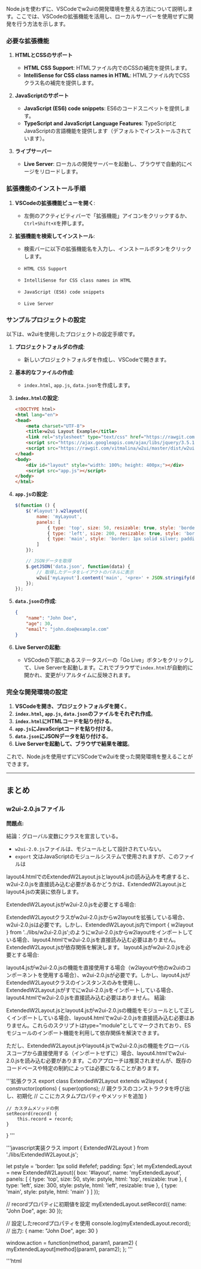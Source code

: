 Node.jsを使わずに、VSCodeでw2uiの開発環境を整える方法について説明します。ここでは、VSCodeの拡張機能を活用し、ローカルサーバーを使用せずに開発を行う方法を示します。

### 必要な拡張機能

1. **HTMLとCSSのサポート**
   - **HTML CSS Support**: HTMLファイル内でのCSSの補完を提供します。
   - **IntelliSense for CSS class names in HTML**: HTMLファイル内でCSSクラス名の補完を提供します。

2. **JavaScriptのサポート**
   - **JavaScript (ES6) code snippets**: ES6のコードスニペットを提供します。
   - **TypeScript and JavaScript Language Features**: TypeScriptとJavaScriptの言語機能を提供します（デフォルトでインストールされています）。

3. **ライブサーバー**
   - **Live Server**: ローカルの開発サーバーを起動し、ブラウザで自動的にページをリロードします。

### 拡張機能のインストール手順

1. **VSCodeの拡張機能ビューを開く**:
   - 左側のアクティビティバーで「拡張機能」アイコンをクリックするか、`Ctrl+Shift+X`を押します。

2. **拡張機能を検索してインストール**:
   - 検索バーに以下の拡張機能名を入力し、インストールボタンをクリックします。

   - `HTML CSS Support`
   - `IntelliSense for CSS class names in HTML`
   - `JavaScript (ES6) code snippets`
   - `Live Server`

### サンプルプロジェクトの設定

以下は、w2uiを使用したプロジェクトの設定手順です。

1. **プロジェクトフォルダの作成**:
   - 新しいプロジェクトフォルダを作成し、VSCodeで開きます。

2. **基本的なファイルの作成**:
   - `index.html`, `app.js`, `data.json`を作成します。

3. **`index.html`の設定**:

   ```html
   <!DOCTYPE html>
   <html lang="en">
   <head>
       <meta charset="UTF-8">
       <title>w2ui Layout Example</title>
       <link rel="stylesheet" type="text/css" href="https://rawgit.com/vitmalina/w2ui/master/dist/w2ui.min.css" />
       <script src="https://ajax.googleapis.com/ajax/libs/jquery/3.5.1/jquery.min.js"></script>
       <script src="https://rawgit.com/vitmalina/w2ui/master/dist/w2ui.min.js"></script>
   </head>
   <body>
       <div id="layout" style="width: 100%; height: 400px;"></div>
       <script src="app.js"></script>
   </body>
   </html>
   ```

4. **`app.js`の設定**:

   ```javascript
   $(function () {
       $('#layout').w2layout({
           name: 'myLayout',
           panels: [
               { type: 'top', size: 50, resizable: true, style: 'border: 1px solid silver; padding: 5px;', content: 'Top Panel' },
               { type: 'left', size: 200, resizable: true, style: 'border: 1px solid silver; padding: 5px;', content: 'Left Panel' },
               { type: 'main', style: 'border: 1px solid silver; padding: 5px;', content: 'Main Panel' }
           ]
       });

       // JSONデータを取得
       $.getJSON('data.json', function(data) {
           // 取得したデータをレイアウトのパネルに表示
           w2ui['myLayout'].content('main', '<pre>' + JSON.stringify(data, null, 2) + '</pre>');
       });
   });
   ```

5. **`data.json`の作成**:

   ```json
   {
       "name": "John Doe",
       "age": 30,
       "email": "john.doe@example.com"
   }
   ```

6. **Live Serverの起動**:
   - VSCodeの下部にあるステータスバーの「Go Live」ボタンをクリックして、Live Serverを起動します。これでブラウザで`index.html`が自動的に開かれ、変更がリアルタイムに反映されます。

### 完全な開発環境の設定

1. **VSCodeを開き、プロジェクトフォルダを開く**。
2. **`index.html`, `app.js`, `data.json`のファイルをそれぞれ作成**。
3. **`index.html`にHTMLコードを貼り付ける**。
4. **`app.js`にJavaScriptコードを貼り付ける**。
5. **`data.json`にJSONデータを貼り付ける**。
6. **Live Serverを起動して、ブラウザで結果を確認**。

これで、Node.jsを使用せずにVSCodeでw2uiを使った開発環境を整えることができます。

---

## まとめ

### w2ui-2.0.jsファイル
**問題点:** 




結論：グローバル変数にクラスを宣言している。


- `w2ui-2.0.js`ファイルは、モジュールとして設計されていない。
- `export` 文はJavaScriptのモジュールシステムで使用されますが、このファイルは


layout4.htmlでのExtendedW2Layout.jsとlayout4.jsの読み込みを考慮すると、w2ui-2.0.jsを直接読み込む必要があるかどうかは、ExtendedW2Layout.jsとlayout4.jsの実装に依存します。

ExtendedW2Layout.jsがw2ui-2.0.jsを必要とする場合:

ExtendedW2Layoutクラスがw2ui-2.0.jsからw2layoutを拡張している場合、w2ui-2.0.jsは必要です。しかし、ExtendedW2Layout.js内でimport { w2layout } from '../libs/w2ui-2.0.js';のようにw2ui-2.0.jsからw2layoutをインポートしている場合、layout4.htmlでw2ui-2.0.jsを直接読み込む必要はありません。ExtendedW2Layout.jsが依存関係を解決します。
layout4.jsがw2ui-2.0.jsを必要とする場合:

layout4.jsがw2ui-2.0.jsの機能を直接使用する場合（w2layoutや他のw2uiのコンポーネントを使用する場合）、w2ui-2.0.jsが必要です。しかし、layout4.jsがExtendedW2Layoutクラスのインスタンスのみを使用し、ExtendedW2Layout.jsがすでにw2ui-2.0.jsをインポートしている場合、layout4.htmlでw2ui-2.0.jsを直接読み込む必要はありません。
結論:

ExtendedW2Layout.jsとlayout4.jsがw2ui-2.0.jsの機能をモジュールとして正しくインポートしている場合、layout4.htmlでw2ui-2.0.jsを直接読み込む必要はありません。これらのスクリプトはtype="module"としてマークされており、ESモジュールのインポート機能を利用して依存関係を解決できます。

ただし、ExtendedW2Layout.jsやlayout4.jsでw2ui-2.0.jsの機能をグローバルスコープから直接使用する（インポートせずに）場合、layout4.htmlでw2ui-2.0.jsを読み込む必要があります。このアプローチは推奨されませんが、既存のコードベースや特定の制約によっては必要になることがあります。




'''拡張クラス
export class ExtendedW2Layout extends w2layout {
    constructor(options) {
        super(options); // 親クラスのコンストラクタを呼び出し、初期化
        // ここにカスタムプロパティやメソッドを追加
    }

    // カスタムメソッドの例
    setRecord(record) {
        this.record = record;
    }
}
'''


'''javascript実装クラス
import { ExtendedW2Layout } from './libs/ExtendedW2Layout.js';

let pstyle = 'border: 1px solid #efefef; padding: 5px';
let myExtendedLayout = new ExtendedW2Layout({
    box: '#layout',
    name: 'myExtendedLayout',
    panels: [
        { type: 'top', size: 50, style: pstyle, html: 'top', resizable: true },
        { type: 'left', size: 300, style: pstyle, html: 'left', resizable: true },
        { type: 'main', style: pstyle, html: 'main' }
    ]
});

// recordプロパティに初期値を設定
myExtendedLayout.setRecord({
    name: "John Doe",
    age: 30
});

// 設定したrecordプロパティを使用
console.log(myExtendedLayout.record); // 出力: { name: "John Doe", age: 30 }

window.action = function(method, param1, param2) {
    myExtendedLayout[method](param1, param2);
};
'''

'''html
<!DOCTYPE html>
<html lang="en">
<head>
    <meta charset="UTF-8">
    <title>w2ui Layout and Form Example</title>
    <link rel="stylesheet" type="text/css" href="https://rawgit.com/vitmalina/w2ui/master/dist/w2ui.min.css" />
    <script src="https://ajax.googleapis.com/ajax/libs/jquery/3.5.1/jquery.min.js"></script>
    <script src="../js/libs/w2ui-2.0.js"></script>
    <script src="../js/app.js"></script> <!-- パスを修正 -->
</head>
<body>
    <div id="layout" style="width: 100%; height: 100vh;"></div>
</body>
</html>
'''


クラス追加

w2fieldを継承したカスタムタイプを別ファイルに作成し、プラグインとして利用する方法を説明します。この方法を用いることで、w2fieldをベースにしたカスタムフィールドタイプを簡単に作成し、利用することができます。

### 手順

1. **カスタムフィールドクラスを作成**
2. **w2utils.extendを使用してカスタムフィールドタイプを追加**
3. **カスタムフィールドタイプをjQueryプラグインとして登録**
4. **レイアウトやフォームで新しいフィールドタイプを使用**

### 1. カスタムフィールドクラスの作成

まず、カスタムフィールドクラスを定義し、それを`w2field`から継承します。このクラスは別ファイルに保存します。

#### `customField.js`

```javascript
class CustomCalendarField extends w2field {
    constructor(options) {
        super(options);
        this.type = 'calendar'; // カスタムタイプの名前を設定
        this.render();
    }

    render() {
        // カレンダー入力フィールドのHTML生成
        const inputHtml = `<input type="text" class="w2ui-input" readonly>`;
        $(this.el).html(inputHtml);

        // カレンダーの初期化とイベントバインド（jQuery UIのDatepickerを使用）
        $(this.el).find('input').datepicker({
            dateFormat: 'yy-mm-dd',
            onSelect: (dateText) => {
                $(this.el).find('input').val(dateText);
                if (typeof this.options.onChange === 'function') {
                    this.options.onChange(dateText);
                }
            }
        });
    }
}

// 必要なライブラリを読み込む
if (typeof jQuery !== 'undefined') {
    $.getScript("https://code.jquery.com/ui/1.12.1/jquery-ui.js", function() {
        $('head').append('<link rel="stylesheet" href="https://code.jquery.com/ui/1.12.1/themes/base/jquery-ui.css" type="text/css" />');
    });
}

export default CustomCalendarField;
```

### 2. w2utils.extendを使用してカスタムフィールドタイプを追加

次に、カスタムフィールドタイプを`w2field`に追加します。このコードも別ファイルに保存します。

#### `registerCustomField.js`

```javascript
import CustomCalendarField from './customField.js';

(function($) {
    // w2utils.extendを使ってw2fieldにカスタムフィールドタイプを追加
    w2utils.extend(w2field.prototype, {
        calendar: function(options) {
            return new CustomCalendarField(options);
        }
    });

    // カスタムフィールドタイプをw2fieldに登録
    w2field.types.calendar = 'calendar';

})(jQuery);
```

### 3. カスタムフィールドタイプをjQueryプラグインとして登録

カスタムフィールドタイプをjQueryプラグインとして登録するために、次のコードを使用します。

#### `main.js`

```javascript
import './registerCustomField.js';

$(function () {
    // w2layoutの設定
    $('#layout').w2layout({
        name: 'myLayout',
        panels: [
            { type: 'main', content: '' }
        ]
    });

    // フォームの設定
    $('#form').w2form({
        name: 'myForm',
        fields: [
            { field: 'calendarField', type: 'calendar', required: true, html: { caption: 'Select Date' }, options: { onChange: function(date) { alert('Date selected: ' + date); } } }
        ],
        actions: {
            save: function () {
                this.save(function (data) {
                    if (data.status == 'success') {
                        w2alert('Saved successfully');
                    }
                });
            }
        }
    });

    // レイアウトのメインパネルにフォームを追加
    w2ui['myLayout'].content('main', '<div id="formContainer"></div>');

    // フォームのレンダリング
    $('#formContainer').w2render('myForm');
});
```

### 4. 必要なファイルをインクルードする

HTMLファイルで必要なJavaScriptファイルをインクルードします。

#### `index.html`

```html
<!DOCTYPE html>
<html lang="en">
<head>
    <meta charset="UTF-8">
    <meta name="viewport" content="width=device-width, initial-scale=1.0">
    <title>Custom Field Example</title>
    <script src="https://code.jquery.com/jquery-3.6.0.min.js"></script>
    <script src="path/to/w2ui.js"></script>
    <script type="module" src="path/to/main.js"></script>
    <link rel="stylesheet" href="path/to/w2ui.css">
</head>
<body>
    <div id="layout"></div>
    <div id="form"></div>
</body>
</html>
```

### まとめ

この手順を実行することで、w2fieldを継承したカスタムフィールドタイプを別ファイルで作成し、それをjQueryプラグインとして利用することができます。これにより、カスタムフィールドタイプを簡単に再利用し、他のプロジェクトでも活用することが可能になります。

